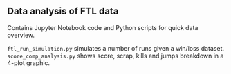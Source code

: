 ## Data analysis of FTL data ##

Contains Jupyter Notebook code and Python scripts for quick data overview.

`ftl_run_simulation.py` simulates a number of runs given a win/loss dataset.
`score_comp_analysis.py` shows score, scrap, kills and jumps breakdown in a 4-plot graphic.
